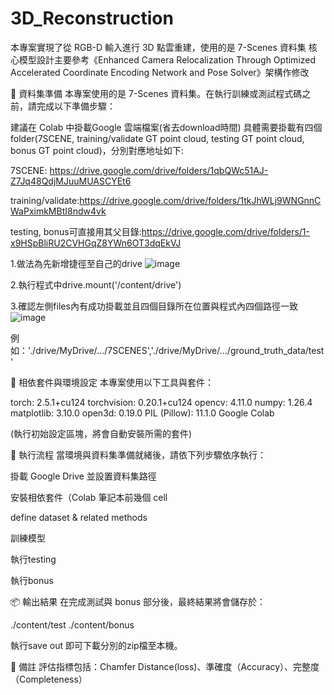 # 3D_Reconstruction
本專案實現了從 RGB-D 輸入進行 3D 點雲重建，使用的是 7-Scenes 資料集
核心模型設計主要參考《Enhanced Camera Relocalization Through Optimized Accelerated Coordinate Encoding Network and Pose Solver》架構作修改

📁 資料集準備
本專案使用的是 7-Scenes 資料集。在執行訓練或測試程式碼之前，請完成以下準備步驟：

建議在 Colab 中掛載Google 雲端檔案(省去download時間)
具體需要掛載有四個folder(7SCENE, training/validate GT point cloud, testing GT point cloud, bonus GT point cloud)，分別對應地址如下:

7SCENE: https://drive.google.com/drive/folders/1qbQWc51AJ-Z7Jq48QdjMJuuMUASCYEt6

training/validate:https://drive.google.com/drive/folders/1tkJhWLj9WNGnnCWaPximkMBtI8ndw4vk

testing, bonus可直接用其父目錄:https://drive.google.com/drive/folders/1-x9HSpBliRU2CVHGqZ8YWn6OT3dqEkVJ

1.做法為先新增捷徑至自己的drive
![image](https://github.com/user-attachments/assets/8f177dd3-9dbc-40c3-be69-2a33118550c4)

2.執行程式中drive.mount('/content/drive')

3.確認左側files內有成功掛載並且四個目錄所在位置與程式內四個路徑一致
![image](https://github.com/user-attachments/assets/fe9d0222-3175-4689-b49b-4073ffc72b44)

例如：'./drive/MyDrive/.../7SCENES','./drive/MyDrive/.../ground_truth_data/test'

🔧 相依套件與環境設定
本專案使用以下工具與套件：

torch: 2.5.1+cu124
torchvision: 0.20.1+cu124
opencv: 4.11.0
numpy: 1.26.4
matplotlib: 3.10.0
open3d: 0.19.0
PIL (Pillow): 11.1.0
Google Colab

(執行初始設定區塊，將會自動安裝所需的套件)


🚀 執行流程
當環境與資料集準備就緒後，請依下列步驟依序執行：

掛載 Google Drive 並設置資料集路徑

安裝相依套件（Colab 筆記本前幾個 cell

define dataset & related methods

訓練模型

執行testing

執行bonus

📦 輸出結果
在完成測試與 bonus 部分後，最終結果將會儲存於：

./content/test
./content/bonus

執行save out 即可下載分別的zip檔至本機。

📝 備註
評估指標包括：Chamfer Distance(loss)、準確度（Accuracy）、完整度（Completeness）
